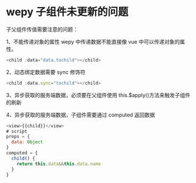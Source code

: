 # wepy 子组件未更新的问题

子父组件传值需要注意的问题：

1、不能传递对象的属性
wepy 中传递数据不能直接像 vue 中可以传递对象的属性。

```javascript
<child :data="data.tochild"></child>
```

2、动态绑定数据需要 sync 修饰符

```javascript
<child :data.sync="tochild"></child>
```

3、异步获取的服务端数据，必须要在父组件使用 this.\$apply()方法来触发子组件的刷新

4、异步获取的服务端数据，子组件需要通过 computed 返回数据

```javascript
<view>{{child}}</view>
# script
props = {
  data: Object
}
computed = {
  child() {
    return this.data&&this.data.name
  }
}
```
